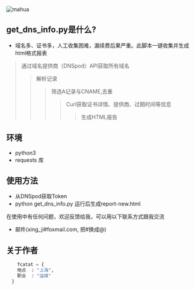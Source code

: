 ![mahua](mahua-logo.jpg)
## get_dns_info.py是什么?
* 域名多、证书多，人工收集困难，漏续费后果严重。此脚本一键收集并生成html格式报表
> 通过域名提供商（DNSpod）API获取所有域名
>> 解析记录
>>> 筛选A记录与CNAME,去重
>>>> Curl获取证书详情、提供商、过期时间等信息
>>>>> 生成HTML报告


## 环境
* python3
* requests 库


## 使用方法
* 从DNSpod获取Token
* python get_dns_info.py 运行后生成report-new.html

在使用中有任何问题，欢迎反馈给我，可以用以下联系方式跟我交流

* 邮件(xing_ji#foxmail.com, 把#换成@)


## 关于作者

```python
    fcatat = {
    地点  : "上海",
    职业  : "运维"
  }
```
